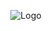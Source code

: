 <!DOCTYPE html>
<html lang="en">
<head>
  <meta charset="UTF-8" />
  <meta name="viewport" content="width=device-width, initial-scale=1.0"/>
  <title>Web Dev Roadmap | Student Portal</title>
  <style>
    /* Preloader Styles */
    #preloader {
      position: fixed;
      top: 0; left: 0;
      width: 100%; height: 100%;
      background: #fff;
      display: flex;
      justify-content: center;
      align-items: center;
      z-index: 9999;
      transition: opacity 0.6s ease;
    }

    #preloader img {
      width: 120px;
      animation: spin 2s linear infinite;
    }

    @keyframes spin {
      0% { transform: rotate(0); }
      100% { transform: rotate(360deg); }
    }

    body {
      font-family: 'Segoe UI', Tahoma, sans-serif;
      margin: 0;
      padding: 0;
      background: #f7f9fb;
      overflow-x: hidden;
    }

    header {
      background-color: #4a90e2;
      color: white;
      padding: 20px;
      text-align: center;
      animation: fadeDown 1s ease;
    }

    .container {
      max-width: 900px;
      margin: auto;
      padding: 20px;
      animation: fadeUp 1s ease;
    }

    .section, .form-section {
      background: white;
      margin-bottom: 20px;
      border-radius: 8px;
      box-shadow: 0 2px 5px rgba(0,0,0,0.1);
      padding: 15px;
      opacity: 0;
      transform: translateY(20px);
      animation: slideIn 0.6s ease forwards;
      animation-delay: 0.3s;
    }

    .section h2 {
      margin: 0;
      cursor: pointer;
      padding-bottom: 10px;
      border-bottom: 1px solid #ccc;
    }

    .content {
      display: none;
      margin-top: 10px;
    }

    .active .content {
      display: block;
    }

    label, input, textarea, select {
      display: block;
      width: 100%;
      margin-top: 10px;
      padding: 8px;
      border-radius: 5px;
      border: 1px solid #ccc;
    }

    button {
      margin-top: 15px;
      padding: 10px 20px;
      background: #4a90e2;
      border: none;
      color: white;
      border-radius: 5px;
      cursor: pointer;
      transition: background 0.3s ease;
    }

    button:hover {
      background: #3b78c2;
    }

    .login-box {
      background: white;
      padding: 20px;
      max-width: 400px;
      margin: 30px auto;
      box-shadow: 0 2px 6px rgba(0,0,0,0.2);
      border-radius: 10px;
      animation: fadeUp 1s ease;
    }

    a {
      color: #4a90e2;
      text-decoration: none;
    }

    a:hover {
      text-decoration: underline;
    }

    /* Animations */
    @keyframes fadeUp {
      from {
        opacity: 0;
        transform: translateY(30px);
      }
      to {
        opacity: 1;
        transform: translateY(0);
      }
    }

    @keyframes fadeDown {
      from {
        opacity: 0;
        transform: translateY(-30px);
      }
      to {
        opacity: 1;
        transform: translateY(0);
      }
    }

    @keyframes slideIn {
      to {
        opacity: 1;
        transform: translateY(0);
      }
    }
  </style>
</head>
<body>

<!-- Splash Screen -->
<div id="preloader">
  <img src="logo.jpg" alt="Logo" />
</div>

<header>
  <h1>Web Development Training</h1>
  <p>Student Portal | Learn and Grow</p>
</header>

<!-- Student Login -->
<div class="login-box" id="loginBox">
  <h2>Student Login</h2>
  <label for="studentEmail">Email</label>
  <input type="email" id="studentEmail" placeholder="you@example.com" required />
  <label for="studentPassword">Password</label>
  <input type="password" id="studentPassword" placeholder="Enter password" required />
  <button onclick="login()">Login</button>
</div>

<!-- Main Content -->
<div class="container" id="roadmapContent" style="display:none;">

  <!-- Course Details -->
  <div class="section active">
    <h2>📘 Web Development Course Details</h2>
    <div class="content">
      <ul>
        <li><b>Duration:</b> 3 Months</li>
        <li><b>Modules:</b> HTML, CSS, JavaScript, React, Node.js</li>
        <li><b>Projects:</b> Portfolio, To-Do App, Blog App</li>
        <li><b>Support:</b> Live doubt sessions + PDF notes</li>
      </ul>
    </div>
  </div>

  <!-- Roadmap Sections -->
  <div class="section">
    <h2 onclick="toggleSection(this)">1. HTML & CSS Basics</h2>
    <div class="content">
      <ul>
        <li>HTML5, Forms, Semantic Elements</li>
        <li>CSS3, Flexbox, Grid</li>
        <li>Responsive Design (Media Queries)</li>
        <li>📖 <a href="https://www.tpointtech.com/html-tutorial" target="_blank">Reference</a></li>
      </ul>
    </div>
  </div>

  <div class="section">
    <h2 onclick="toggleSection(this)">2. JavaScript Fundamentals</h2>
    <div class="content">
      <ul>
        <li>Variables, Loops, Functions, DOM</li>
        <li>Events, Arrays, Objects</li>
        <li>ES6 (let, const, arrow functions)</li>
      </ul>
    </div>
  </div>

  <div class="section">
    <h2 onclick="toggleSection(this)">3. Frontend Frameworks</h2>
    <div class="content">
      <ul>
        <li>React.js (Components, Props, State)</li>
        <li>React Router Basics</li>
      </ul>
    </div>
  </div>

  <div class="section">
    <h2 onclick="toggleSection(this)">4. Backend & Databases</h2>
    <div class="content">
      <ul>
        <li>Node.js & Express.js</li>
        <li>REST APIs</li>
        <li>MongoDB / MySQL Basics</li>
      </ul>
    </div>
  </div>

  <!-- Tuition Interest Form -->
  <div class="form-section">
    <h2>📥 Interested in Online Tuition?</h2>
    <form onsubmit="submitForm(event)">
      <label for="name">Full Name</label>
      <input type="text" id="name" placeholder="Your Name" required />

      <label for="email">Email Address</label>
      <input type="email" id="email" placeholder="you@example.com" required />

      <label for="course">Course Interested In</label>
      <select id="course" required>
        <option value="">--Select--</option>
        <option>Frontend Development</option>
        <option>Full Stack Web Development</option>
        <option>JavaScript Mastery</option>
      </select>

      <label for="message">Message / Questions</label>
      <textarea id="message" rows="4" placeholder="Write here..."></textarea>

      <button type="submit">Submit</button>
    </form>
  </div>
</div>

<script>
  // Splash screen hide
  window.addEventListener('load', () => {
    const preloader = document.getElementById("preloader");
    setTimeout(() => {
      preloader.style.opacity = '0';
      preloader.style.pointerEvents = 'none';
      setTimeout(() => preloader.remove(), 500);
    }, 1500); // Delay
  });

  function toggleSection(header) {
    const section = header.parentElement;
    section.classList.toggle("active");
  }

  function login() {
    const email = document.getElementById("studentEmail").value;
    const password = document.getElementById("studentPassword").value;

    if (email && password) {
      document.getElementById("loginBox").style.display = "none";
      document.getElementById("roadmapContent").style.display = "block";
    } else {
      alert("Please enter valid credentials");
    }
  }

  function submitForm(event) {
    event.preventDefault();
    const name = document.getElementById("name").value;
    const email = document.getElementById("email").value;
    const course = document.getElementById("course").value;
    const msg = document.getElementById("message").value;

    alert(`Thank you, ${name}! We'll contact you soon about "${course}".`);
    event.target.reset();
  }
</script>

</body>
</html>
